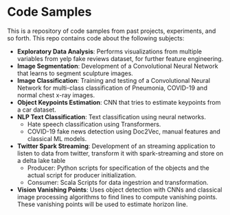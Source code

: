 # Code Samples
This is a repository of code samples from past projects, experiments, and so forth.
This repo contains code about the following subjects:

- **Exploratory Data Analysis**: Performs visualizations from multiple variables from yelp fake reviews dataset, for further feature engineering.
- **Image Segmentation**: Development of a Convolutional Neural Network that learns to segment sculpture images.
- **Image Classification**: Training and testing of a Convolutional Neural Network for multi-class classification of Pneumonia, COVID-19 and normal chest x-ray images.
- **Object Keypoints Estimation**: CNN that tries to estimate keypoints from a car dataset.
- **NLP Text Classification**: Text classification using neural networks.
    - Hate speech classification using Transformers.
    - COVID-19 fake news detection using Doc2Vec, manual features and classical ML models.
- **Twitter Spark Streaming**: Development of an streaming application to listen to data from twitter, transform it with spark-streaming and store on a delta lake table
    - Producer: Python scripts for specification of the objects and the actual script for producer initialization.
    - Consumer: Scala Scripts for data ingestrion and transformation.
- **Vision Vanishing Points**: Uses object detection with CNNs and classical image processing algorithms to find lines to compute vanishing points. These vanishing points will be used to estimate horizon line.
